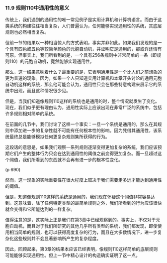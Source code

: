 ### 11.9  规则110中通用性的意义

传统上，我们遇到的通用性的唯一常见例子是实用计算机和计算机语言。而由于这类系统的构建往往相当复杂，人们普遍认为，任何能够实现通用性的系统，其底层规则也必然相当复杂。

但前一节的结果以一种相当惊人的方式表明，事实并非如此。如果我们发现的是一个具有四色或五色等较简单颜色的元胞自动机，并证明它是通用的，那或许还情有可原。但事实上，我们所看到的是，一个具有256条规则中非常简单的一条（即规则110）的元胞自动机，竟然能够实现通用性。

那么，这一结果意味着什么？最重要的是，它表明通用性是一个比人们之前想象的更为普遍的现象。因为，如果一个人只知道实用计算机和本章开头讨论的通用元胞自动机这样的系统，那么他可能会认为，通用性只会在那些特意构建来展示它的系统中出现，而且这种情况很少见。

但是，当我们知道像规则110这样的系统也是通用的时，整个情况就发生了变化。现在，我们似乎更有理由认为，通用性实际上应该出现在非常广泛的系统中，包括许多规则相对简单的系统。

在前面的几节中，我们讨论了这样一个事实：一旦一个系统是通用的，那么在其规则中添加进一步的复杂性就不可能有任何根本性的影响。因为凭借其通用性，该系统最终总是能够模拟任何更复杂规则集所获得的行为。

这段话的意思是，如果我们观察一系列规则逐渐变得更加复杂的系统，我们应该预期它们产生的整体行为只会在达到通用性的阈值之前变得更加复杂。而一旦超过这个阈值，我们所看到的东西就不会再有进一步的根本性变化。

(p 690)

然而，这一现象的实际重要性在很大程度上取决于我们需要走多远才能达到通用性的阈值。

但是，知道像规则110这样的系统是通用的，我们现在怀疑这个阈值非常容易达到。这意味着，除了任何特定类型的最简单规则之外，我们所看到的行为应该很快就会变得和它所能达到的一样复杂。

值得注意的是，这实际上正是我们在第3章中已经观察到的。事实上，不仅对于元胞自动机，而且对于我们所研究的其他几乎所有类型的系统，我们都发现，即使使用相当简单的规则，也可以获得高度复杂的行为，而且在大多数情况下，进一步复杂化这些规则并不会显著影响所产生的复杂程度。

因此，回顾起来，第3章的结果本应该已经表明，像规则110这样简单的底层规则可能能够实现通用性。但上一节中精心设计的构造确实证明了这一点。


